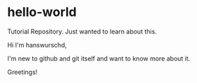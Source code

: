 # hello-world
Tutorial Repository. Just wanted to learn about this.

Hi I'm hanswurschd,

I'm new to github and git itself and want to know more about it.


Greetings!

